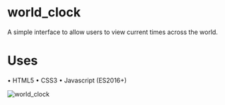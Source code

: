 # world_clock

A simple interface to allow users to view current times across the world.

# Uses
• HTML5
• CSS3
• Javascript (ES2016+)

![world_clock](https://user-images.githubusercontent.com/24850718/33455356-a5c9e78c-d5d0-11e7-8935-f5e16ada2aad.gif)
